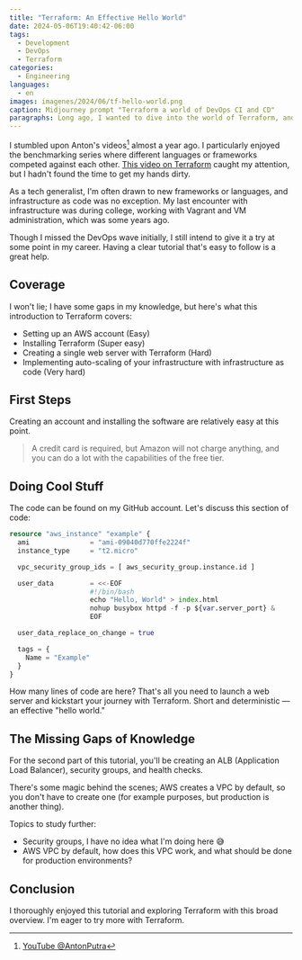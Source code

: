 ```yaml
---
title: "Terraform: An Effective Hello World"
date: 2024-05-06T19:40:42-06:00
tags:
  - Development
  - DevOps
  - Terraform
categories:
  - Engineering
languages:
  - en
images: imagenes/2024/06/tf-hello-world.png
caption: Midjourney prompt "Terraform a world of DevOps CI and CD"
paragraphs: Long ago, I wanted to dive into the world of Terraform, and finally, I did. Here are my notes on this "hello world" experience.
---
```


I stumbled upon Anton's videos[^1] almost a year ago. I particularly enjoyed the benchmarking series where different languages or frameworks competed against each other. [This video on Terraform](https://www.youtube.com/watch?v=6XSroskdCF0) caught my attention, but I hadn't found the time to get my hands dirty.

As a tech generalist, I'm often drawn to new frameworks or languages, and infrastructure as code was no exception. My last encounter with infrastructure was during college, working with Vagrant and VM administration, which was some years ago.

Though I missed the DevOps wave initially, I still intend to give it a try at some point in my career. Having a clear tutorial that's easy to follow is a great help.

## Coverage

I won't lie; I have some gaps in my knowledge, but here's what this introduction to Terraform covers:

- Setting up an AWS account (Easy)
- Installing Terraform (Super easy)
- Creating a single web server with Terraform (Hard)
- Implementing auto-scaling of your infrastructure with infrastructure as code (Very hard)

## First Steps

Creating an account and installing the software are relatively easy at this point.

> A credit card is required, but Amazon will not charge anything, and you can do a lot with the capabilities of the free tier.

## Doing Cool Stuff

The code can be found on my GitHub account. Let's discuss this section of code:

```terraform
resource "aws_instance" "example" {
  ami               = "ami-09040d770ffe2224f"
  instance_type     = "t2.micro"

  vpc_security_group_ids = [ aws_security_group.instance.id ]

  user_data         = <<-EOF
                    #!/bin/bash
                    echo "Hello, World" > index.html
                    nohup busybox httpd -f -p ${var.server_port} &
                    EOF

  user_data_replace_on_change = true

  tags = {
    Name = "Example"
  }
}
```

How many lines of code are here? That's all you need to launch a web server and kickstart your journey with Terraform. Short and deterministic — an effective "hello world."

## The Missing Gaps of Knowledge

For the second part of this tutorial, you'll be creating an ALB (Application Load Balancer), security groups, and health checks.

There's some magic behind the scenes; AWS creates a VPC by default, so you don't have to create one (for example purposes, but production is another thing).

Topics to study further:

- Security groups, I have no idea what I'm doing here 😅
- AWS VPC by default, how does this VPC work, and what should be done for production environments?

## Conclusion

I thoroughly enjoyed this tutorial and exploring Terraform with this broad overview. I'm eager to try more with Terraform.

[^1]: [YouTube @AntonPutra](https://www.youtube.com/@AntonPutra)

